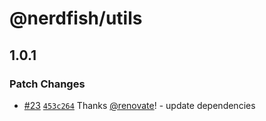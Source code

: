 # @nerdfish/utils

## 1.0.1

### Patch Changes

- [#23](https://github.com/darenmalfait/nerdfishui/pull/23) [`453c264`](https://github.com/darenmalfait/nerdfishui/commit/453c2640aa6b6450368bc44d3658c1a197be2937) Thanks [@renovate](https://github.com/apps/renovate)! - update dependencies
